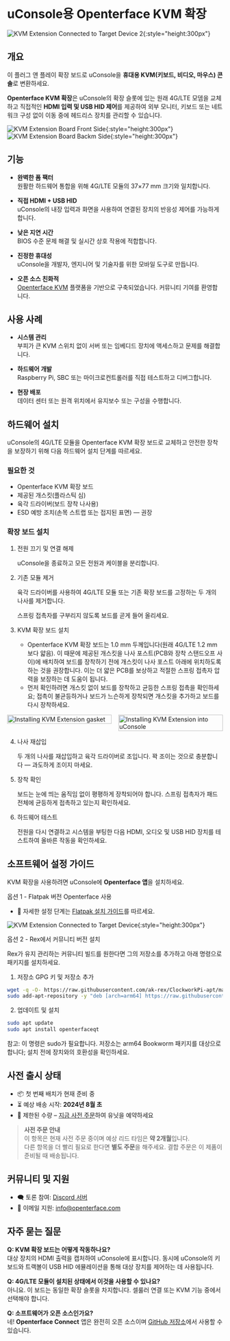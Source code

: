 # uConsole용 Openterface KVM 확장

![KVM Extension Connected to Target Device 2](https://assets.openterface.com/images/product/openterface-kvm-uconsole-extension-use-case-2.webp){:style="height:300px"}

## 개요

이 플러그 앤 플레이 확장 보드로 uConsole을 **휴대용 KVM(키보드, 비디오, 마우스) 콘솔**로 변환하세요.

**Openterface KVM 확장**은 uConsole의 확장 슬롯에 있는 원래 4G/LTE 모뎀을 교체하고 직접적인 **HDMI 입력 및 USB HID 제어**를 제공하여 외부 모니터, 키보드 또는 네트워크 구성 없이 이동 중에 헤드리스 장치를 관리할 수 있습니다.

![KVM Extension Board Front Side](https://assets.openterface.com/images/product/openterface-kvm-uconsole-extension.webp){:style="height:300px"}
![KVM Extension Board Backm Side](https://assets.openterface.com/images/product/openterface-kvm-uconsole-extension-back.webp){:style="height:300px"}


## 기능

- **완벽한 폼 팩터**  
    원활한 하드웨어 통합을 위해 4G/LTE 모듈의 37×77 mm 크기와 일치합니다.

- **직접 HDMI + USB HID**  
    uConsole의 내장 입력과 화면을 사용하여 연결된 장치의 반응성 제어를 가능하게 합니다.

- **낮은 지연 시간**  
    BIOS 수준 문제 해결 및 실시간 상호 작용에 적합합니다.

- **진정한 휴대성**  
    uConsole을 개발자, 엔지니어 및 기술자를 위한 모바일 도구로 만듭니다.

- **오픈 소스 친화적**  
    [Openterface KVM](https://github.com/techxArtisanStudio/openterface_qt) 플랫폼을 기반으로 구축되었습니다. 커뮤니티 기여를 환영합니다.


## 사용 사례

- **시스템 관리**  
    부피가 큰 KVM 스위치 없이 서버 또는 임베디드 장치에 액세스하고 문제를 해결합니다.

- **하드웨어 개발**  
    Raspberry Pi, SBC 또는 마이크로컨트롤러를 직접 테스트하고 디버그합니다.

- **현장 배포**  
    데이터 센터 또는 원격 위치에서 유지보수 또는 구성을 수행합니다.


## 하드웨어 설치

uConsole의 4G/LTE 모듈을 Openterface KVM 확장 보드로 교체하고 안전한 장착을 보장하기 위해 다음 하드웨어 설치 단계를 따르세요.

### 필요한 것

- Openterface KVM 확장 보드
- 제공된 개스킷(플라스틱 심) 
- 육각 드라이버(보드 장착 나사용)
- ESD 예방 조치(손목 스트랩 또는 접지된 표면) — 권장

### 확장 보드 설치

1. 전원 끄기 및 연결 해제

    uConsole을 종료하고 모든 전원과 케이블을 분리합니다.

2. 기존 모듈 제거

    육각 드라이버를 사용하여 4G/LTE 모듈 또는 기존 확장 보드를 고정하는 두 개의 나사를 제거합니다.

    스프링 접촉자를 구부리지 않도록 보드를 곧게 들어 올리세요.

3. KVM 확장 보드 설치

    - Openterface KVM 확장 보드는 1.0 mm 두께입니다(원래 4G/LTE 1.2 mm보다 얇음). 이 때문에 제공된 개스킷을 나사 포스트(PCB와 장착 스탠드오프 사이)에 배치하여 보드를 장착하기 전에 개스킷이 나사 포스트 아래에 위치하도록 하는 것을 권장합니다. 이는 더 얇은 PCB를 보상하고 적절한 스프링 접촉자 압력을 보장하는 데 도움이 됩니다.
    - 먼저 확인하려면 개스킷 없이 보드를 장착하고 균등한 스프링 접촉을 확인하세요; 접촉이 불균등하거나 보드가 느슨하게 장착되면 개스킷을 추가하고 보드를 다시 장착하세요.

<div style="display:flex;gap:1rem;align-items:flex-start;flex-wrap:wrap">
    <div style="flex:1;min-width:200px">
        <img src="https://assets.openterface.com/images/product/openterface-kvm-uconsole-extension-gasket-1.webp" alt="Installing KVM Extension gasket" style="max-height:300px;width:100%;height:auto;object-fit:contain" />
    </div>
    <div style="flex:1;min-width:200px">
        <img src="https://assets.openterface.com/images/product/openterface-kvm-uconsole-extension-install-1.webp" alt="Installing KVM Extension into uConsole" style="max-height:300px;width:100%;height:auto;object-fit:contain" />
    </div>
</div>

4. 나사 재삽입

    두 개의 나사를 재삽입하고 육각 드라이버로 조입니다. 꽉 조이는 것으로 충분합니다 — 과도하게 조이지 마세요.

5. 장착 확인

    보드는 눈에 띄는 움직임 없이 평평하게 장착되어야 합니다. 스프링 접촉자가 패드 전체에 균등하게 접촉하고 있는지 확인하세요.

6. 하드웨어 테스트

    전원을 다시 연결하고 시스템을 부팅한 다음 HDMI, 오디오 및 USB HID 장치를 테스트하여 올바른 작동을 확인하세요.

## 소프트웨어 설정 가이드

KVM 확장을 사용하려면 uConsole에 **Openterface 앱**을 설치하세요.

옵션 1 - Flatpak 버전 Openterface 사용
- 📖 자세한 설정 단계는 [Flatpak 설치 가이드](https://github.com/TechxArtisanStudio/Openterface_QT/blob/main/doc/flatpak_installation.md)를 따르세요.

![KVM Extension Connected to Target Device](https://assets.openterface.com/images/product/openterface-kvm-uconsole-extension-use-case-1c.webp){:style="height:300px"}

옵션 2 - Rex에서 커뮤니티 버전 설치

Rex가 유지 관리하는 커뮤니티 빌드를 원한다면 그의 저장소를 추가하고 아래 명령으로 패키지를 설치하세요.

1. 저장소 GPG 키 및 저장소 추가

```bash
wget -q -O- https://raw.githubusercontent.com/ak-rex/ClockworkPi-apt/main/bookworm/KEY.gpg | gpg --dearmor | sudo tee /etc/apt/trusted.gpg.d/ak-rex.gpg
sudo add-apt-repository -y "deb [arch=arm64] https://raw.githubusercontent.com/ak-rex/ClockworkPi-apt/main/bookworm stable main"
```

2. 업데이트 및 설치

```bash
sudo apt update
sudo apt install openterfaceqt
```

참고: 이 명령은 sudo가 필요합니다. 저장소는 arm64 Bookworm 패키지를 대상으로 합니다; 설치 전에 장치와의 호환성을 확인하세요.

## 사전 출시 상태

- 📦 첫 번째 배치가 현재 준비 중  
- ⏳ 예상 배송 시작: **2024년 8월 초**  
- 🛒 제한된 수량 – [지금 사전 주문](https://shop.techxartisan.com/products/openterface-kvm-ext-for-uconsole)하여 유닛을 예약하세요

> **사전 주문 안내**  
> 이 항목은 현재 사전 주문 중이며 예상 리드 타임은 **약 2개월**입니다.  
> 다른 항목을 더 빨리 필요로 한다면 **별도 주문**을 해주세요. 결합 주문은 이 제품이 준비될 때 배송됩니다.

## 커뮤니티 및 지원

- 🗨️ 토론 참여: [Discord 서버](https://discord.gg/ruAD9kcYbq)  
- 📧 이메일 지원: [info@openterface.com](mailto:info@openterface.com)


## 자주 묻는 질문

**Q: KVM 확장 보드는 어떻게 작동하나요?**  
대상 장치의 HDMI 출력을 캡처하여 uConsole에 표시합니다. 동시에 uConsole의 키보드와 트랙볼이 USB HID 에뮬레이션을 통해 대상 장치를 제어하는 데 사용됩니다.

**Q: 4G/LTE 모듈이 설치된 상태에서 이것을 사용할 수 있나요?**  
아니요. 이 보드는 동일한 확장 슬롯을 차지합니다. 셀룰러 연결 또는 KVM 기능 중에서 선택해야 합니다.

**Q: 소프트웨어가 오픈 소스인가요?**  
네! **Openterface Connect** 앱은 완전히 오픈 소스이며 [GitHub 저장소](https://github.com/TechxArtisanStudio/Openterface_QT)에서 사용할 수 있습니다.
